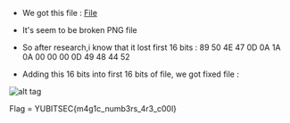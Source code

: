 - We got this file : [File](https://github.com/kuqadk3/CTF-and-Learning/blob/master/YUBITSEC%202017/Forensic/75%20-%20Broken/file.png)

- It's seem to be broken PNG file

- So after research,i know that it lost first 16 bits : 89 50 4E 47 0D 0A 1A 0A 00 00 00 0D 49 48 44 52

- Adding this 16 bits into first 16 bits of file, we got fixed file :

![alt tag](https://github.com/kuqadk3/CTF-and-Learning/blob/master/YUBITSEC%202017/Forensic/75%20-%20Broken/fixed.png)

Flag = YUBITSEC{m4g1c_numb3rs_4r3_c00l}
